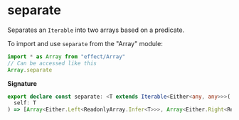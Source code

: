 # separate

Separates an `Iterable` into two arrays based on a predicate.

To import and use `separate` from the "Array" module:

```ts
import * as Array from "effect/Array"
// Can be accessed like this
Array.separate
```

**Signature**

```ts
export declare const separate: <T extends Iterable<Either<any, any>>>(
  self: T
) => [Array<Either.Left<ReadonlyArray.Infer<T>>>, Array<Either.Right<ReadonlyArray.Infer<T>>>]
```

